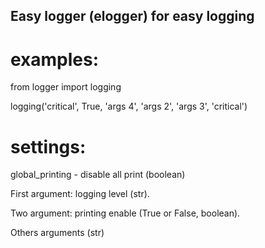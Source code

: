 ## Easy logger (elogger) for easy logging

# examples:
from logger import logging

logging('critical', True, 'args 4', 'args 2', 'args 3', 'critical')

# settings:
global_printing - disable all print (boolean)

First argument: logging level (str).

Two argument: printing enable (True or False, boolean).

Others arguments (str)
